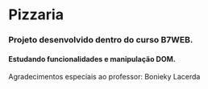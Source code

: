 # Pizzaria
### Projeto desenvolvido dentro do curso B7WEB.
#### Estudando funcionalidades e manipulação DOM.
Agradecimentos especiais ao professor: Bonieky Lacerda
